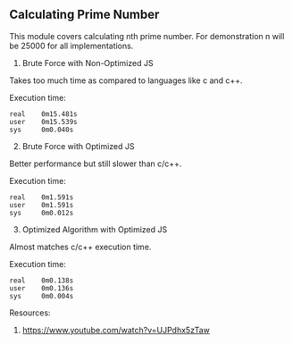 ## Calculating Prime Number

This module covers calculating nth prime number. For demonstration n will be 25000 for all implementations.

1. Brute Force with Non-Optimized JS

Takes too much time as compared to languages like c and c++.

Execution time:

````
real	0m15.481s
user	0m15.539s
sys	    0m0.040s
````


2. Brute Force with Optimized JS

Better performance but still slower than c/c++.

Execution time:

````
real	0m1.591s
user	0m1.591s
sys	    0m0.012s
````


3. Optimized Algorithm with Optimized JS

Almost matches c/c++ execution time.

Execution time:

````
real	0m0.138s
user	0m0.136s
sys	    0m0.004s
````

Resources:

1. https://www.youtube.com/watch?v=UJPdhx5zTaw

